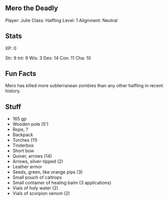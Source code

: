 
## Mero the Deadly

Player: Julie
Class: Halfling
Level: 1
Alignment: Neutral

## Stats

  XP: 0

  Str:  9
  Int:  9
  Wis:  3
  Dex: 14
  Con: 11
  Cha: 10

## Fun Facts

Mero has killed more subterranean zombies than any other halfling in recent
history.

## Stuff

* 165 gp
* Wooden pole (5')
* Rope, ?
* Backpack
* Torches (11)
* Tinderbox
* Short bow
* Quiver, arrows (14)
* Arrows, silver-tipped (2)
* Leather armor
* Seeds, green, like orange pips (3)
* Small pouch of caltrops
* Small container of healing balm (3 applications)
* Vials of holy water (2)
* Vials of scorpion venom (2)

